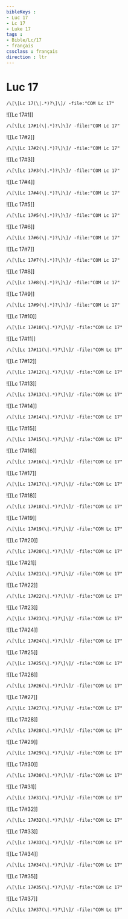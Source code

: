 ```yaml
---
bibleKeys : 
- Luc 17
- Lc 17
- Luke 17
tags : 
- Bible/Lc/17
- français
cssclass : français
direction : ltr
---
```


# Luc 17

```query
/\[\[Lc 17(\|.*)?\]\]/ -file:"COM Lc 17"
```



![[Lc 17#1]]

```query
/\[\[Lc 17#1(\|.*)?\]\]/ -file:"COM Lc 17"
```

![[Lc 17#2]]

```query
/\[\[Lc 17#2(\|.*)?\]\]/ -file:"COM Lc 17"
```

![[Lc 17#3]]

```query
/\[\[Lc 17#3(\|.*)?\]\]/ -file:"COM Lc 17"
```

![[Lc 17#4]]

```query
/\[\[Lc 17#4(\|.*)?\]\]/ -file:"COM Lc 17"
```

![[Lc 17#5]]

```query
/\[\[Lc 17#5(\|.*)?\]\]/ -file:"COM Lc 17"
```

![[Lc 17#6]]

```query
/\[\[Lc 17#6(\|.*)?\]\]/ -file:"COM Lc 17"
```

![[Lc 17#7]]

```query
/\[\[Lc 17#7(\|.*)?\]\]/ -file:"COM Lc 17"
```

![[Lc 17#8]]

```query
/\[\[Lc 17#8(\|.*)?\]\]/ -file:"COM Lc 17"
```

![[Lc 17#9]]

```query
/\[\[Lc 17#9(\|.*)?\]\]/ -file:"COM Lc 17"
```

![[Lc 17#10]]

```query
/\[\[Lc 17#10(\|.*)?\]\]/ -file:"COM Lc 17"
```

![[Lc 17#11]]

```query
/\[\[Lc 17#11(\|.*)?\]\]/ -file:"COM Lc 17"
```

![[Lc 17#12]]

```query
/\[\[Lc 17#12(\|.*)?\]\]/ -file:"COM Lc 17"
```

![[Lc 17#13]]

```query
/\[\[Lc 17#13(\|.*)?\]\]/ -file:"COM Lc 17"
```

![[Lc 17#14]]

```query
/\[\[Lc 17#14(\|.*)?\]\]/ -file:"COM Lc 17"
```

![[Lc 17#15]]

```query
/\[\[Lc 17#15(\|.*)?\]\]/ -file:"COM Lc 17"
```

![[Lc 17#16]]

```query
/\[\[Lc 17#16(\|.*)?\]\]/ -file:"COM Lc 17"
```

![[Lc 17#17]]

```query
/\[\[Lc 17#17(\|.*)?\]\]/ -file:"COM Lc 17"
```

![[Lc 17#18]]

```query
/\[\[Lc 17#18(\|.*)?\]\]/ -file:"COM Lc 17"
```

![[Lc 17#19]]

```query
/\[\[Lc 17#19(\|.*)?\]\]/ -file:"COM Lc 17"
```

![[Lc 17#20]]

```query
/\[\[Lc 17#20(\|.*)?\]\]/ -file:"COM Lc 17"
```

![[Lc 17#21]]

```query
/\[\[Lc 17#21(\|.*)?\]\]/ -file:"COM Lc 17"
```

![[Lc 17#22]]

```query
/\[\[Lc 17#22(\|.*)?\]\]/ -file:"COM Lc 17"
```

![[Lc 17#23]]

```query
/\[\[Lc 17#23(\|.*)?\]\]/ -file:"COM Lc 17"
```

![[Lc 17#24]]

```query
/\[\[Lc 17#24(\|.*)?\]\]/ -file:"COM Lc 17"
```

![[Lc 17#25]]

```query
/\[\[Lc 17#25(\|.*)?\]\]/ -file:"COM Lc 17"
```

![[Lc 17#26]]

```query
/\[\[Lc 17#26(\|.*)?\]\]/ -file:"COM Lc 17"
```

![[Lc 17#27]]

```query
/\[\[Lc 17#27(\|.*)?\]\]/ -file:"COM Lc 17"
```

![[Lc 17#28]]

```query
/\[\[Lc 17#28(\|.*)?\]\]/ -file:"COM Lc 17"
```

![[Lc 17#29]]

```query
/\[\[Lc 17#29(\|.*)?\]\]/ -file:"COM Lc 17"
```

![[Lc 17#30]]

```query
/\[\[Lc 17#30(\|.*)?\]\]/ -file:"COM Lc 17"
```

![[Lc 17#31]]

```query
/\[\[Lc 17#31(\|.*)?\]\]/ -file:"COM Lc 17"
```

![[Lc 17#32]]

```query
/\[\[Lc 17#32(\|.*)?\]\]/ -file:"COM Lc 17"
```

![[Lc 17#33]]

```query
/\[\[Lc 17#33(\|.*)?\]\]/ -file:"COM Lc 17"
```

![[Lc 17#34]]

```query
/\[\[Lc 17#34(\|.*)?\]\]/ -file:"COM Lc 17"
```

![[Lc 17#35]]

```query
/\[\[Lc 17#35(\|.*)?\]\]/ -file:"COM Lc 17"
```

![[Lc 17#37]]

```query
/\[\[Lc 17#37(\|.*)?\]\]/ -file:"COM Lc 17"
```

